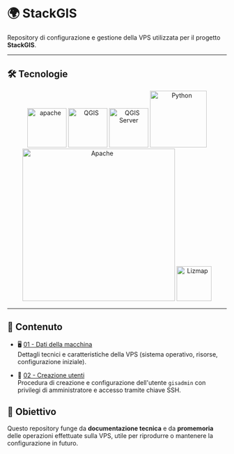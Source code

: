 # 🌍 StackGIS

Repository di configurazione e gestione della VPS utilizzata per il progetto **StackGIS**.

---

## 🛠️ Tecnologie

<p align="center">
  <img src="https://www.debian.org/Pics/debian-logo-1024x576.png" alt="apache" width="90"/>
  <img src="https://qgis.org/en/_static/logo.png" alt="QGIS" width="90"/>
  <img src="https://qgis.org/en/_static/logo.png" alt="QGIS Server" width="90"/>
  <img src="https://www.python.org/static/community_logos/python-logo.png" alt="Python" width="130"/>
  <img src="https://httpd.apache.org/images/httpd_logo_wide_new.png" alt="Apache" width="350"/>
  <img src="https://docs.lizmap.com/3.8/it/_static/logo.png" alt="Lizmap" width="80"/>
</p>

---

## 📂 Contenuto

- 🖥️ [01 - Dati della macchina](https://github.com/AntonioDiSipio/StackGIS/blob/main/01-server-data.md)  
  Dettagli tecnici e caratteristiche della VPS (sistema operativo, risorse, configurazione iniziale).

- 🔑 [02 - Creazione utenti](https://github.com/AntonioDiSipio/StackGIS/blob/main/02-creazione-utenti.md)  
  Procedura di creazione e configurazione dell'utente `gisadmin` con privilegi di amministratore e accesso tramite chiave SSH.


## 🎯 Obiettivo

Questo repository funge da **documentazione tecnica** e da **promemoria** delle operazioni effettuate sulla VPS, utile per riprodurre o mantenere la configurazione in futuro.
